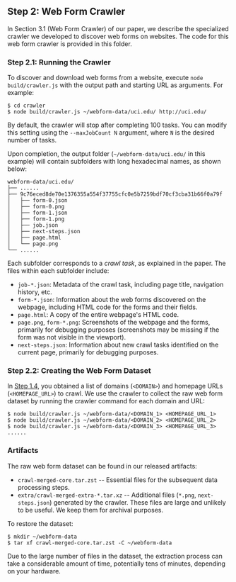 ## Step 2: Web Form Crawler

In Section 3.1 (Web Form Crawler) of our paper, we describe the specialized crawler we developed to discover web forms on websites. The code for this web form crawler is provided in this folder.

### Step 2.1: Running the Crawler

To discover and download web forms from a website, execute `node build/crawler.js` with the output path and starting URL as arguments. For example:

```console
$ cd crawler
$ node build/crawler.js ~/webform-data/uci.edu/ http://uci.edu/
```

By default, the crawler will stop after completing 100 tasks. You can modify this setting using the `--maxJobCount N` argument, where `N` is the desired number of tasks.

Upon completion, the output folder (`~/webform-data/uci.edu/` in this example) will contain subfolders with long hexadecimal names, as shown below:

```text
webform-data/uci.edu/
├── ......
├── 9c76eced8de70e1376355a554f37755cfc0e5b7259bdf70cf3cba31b66f0a79f
│   ├── form-0.json
│   ├── form-0.png
│   ├── form-1.json
│   ├── form-1.png
│   ├── job.json
│   ├── next-steps.json
│   ├── page.html
│   └── page.png
└── ......
```

Each subfolder corresponds to a *crawl task*, as explained in the paper. The files within each subfolder include:

- `job-*.json`: Metadata of the crawl task, including page title, navigation history, etc.
- `form-*.json`: Information about the web forms discovered on the webpage, including HTML code for the forms and their fields.
- `page.html`: A copy of the entire webpage's HTML code.
- `page.png`, `form-*.png`: Screenshots of the webpage and the forms, primarily for debugging purposes (screenshots may be missing if the form was not visible in the viewport).
- `next-steps.json`: Information about new crawl tasks identified on the current page, primarily for debugging purposes.

### Step 2.2: Creating the Web Form Dataset

In [Step 1.4](../website-list/README.md), you obtained a list of domains (`<DOMAIN>`) and homepage URLs (`<HOMEPAGE_URL>`) to crawl. We use the crawler to collect the raw web form dataset by running the crawler command for each domain and URL:

```console
$ node build/crawler.js ~/webform-data/<DOMAIN_1> <HOMEPAGE_URL_1>
$ node build/crawler.js ~/webform-data/<DOMAIN_2> <HOMEPAGE_URL_2>
$ node build/crawler.js ~/webform-data/<DOMAIN_3> <HOMEPAGE_URL_3>
......
```

### Artifacts

The raw web form dataset can be found in our released artifacts:

- `crawl-merged-core.tar.zst` -- Essential files for the subsequent data processing steps.
- `extra/crawl-merged-extra-*.tar.xz` -- Additional files (`*.png`, `next-steps.json`) generated by the crawler. These files are large and unlikely to be useful. We keep them for archival purposes.

To restore the dataset:

```console
$ mkdir ~/webform-data
$ tar xf crawl-merged-core.tar.zst -C ~/webform-data
```

Due to the large number of files in the dataset, the extraction process can take a considerable amount of time, potentially tens of minutes, depending on your hardware.
